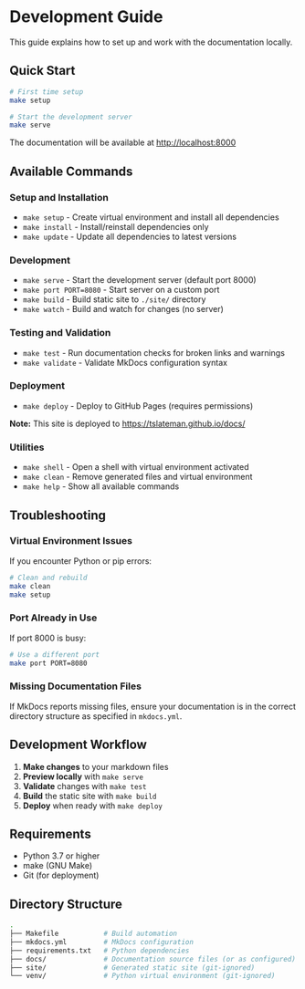 # Development Guide

This guide explains how to set up and work with the documentation locally.

## Quick Start

```bash
# First time setup
make setup

# Start the development server
make serve
```

The documentation will be available at <http://localhost:8000>

## Available Commands

### Setup and Installation

- `make setup` - Create virtual environment and install all dependencies
- `make install` - Install/reinstall dependencies only
- `make update` - Update all dependencies to latest versions

### Development

- `make serve` - Start the development server (default port 8000)
- `make port PORT=8080` - Start server on a custom port
- `make build` - Build static site to `./site/` directory
- `make watch` - Build and watch for changes (no server)

### Testing and Validation

- `make test` - Run documentation checks for broken links and warnings
- `make validate` - Validate MkDocs configuration syntax

### Deployment

- `make deploy` - Deploy to GitHub Pages (requires permissions)

**Note:** This site is deployed to https://tslateman.github.io/docs/

### Utilities

- `make shell` - Open a shell with virtual environment activated
- `make clean` - Remove generated files and virtual environment
- `make help` - Show all available commands

## Troubleshooting

### Virtual Environment Issues

If you encounter Python or pip errors:

```bash
# Clean and rebuild
make clean
make setup
```

### Port Already in Use

If port 8000 is busy:

```bash
# Use a different port
make port PORT=8080
```

### Missing Documentation Files

If MkDocs reports missing files, ensure your documentation is in the correct directory structure as specified in `mkdocs.yml`.

## Development Workflow

1. **Make changes** to your markdown files
2. **Preview locally** with `make serve`
3. **Validate** changes with `make test`
4. **Build** the static site with `make build`
5. **Deploy** when ready with `make deploy`

## Requirements

- Python 3.7 or higher
- make (GNU Make)
- Git (for deployment)

## Directory Structure

```sh
.
├── Makefile           # Build automation
├── mkdocs.yml         # MkDocs configuration
├── requirements.txt   # Python dependencies
├── docs/              # Documentation source files (or as configured)
├── site/              # Generated static site (git-ignored)
└── venv/              # Python virtual environment (git-ignored)
```
